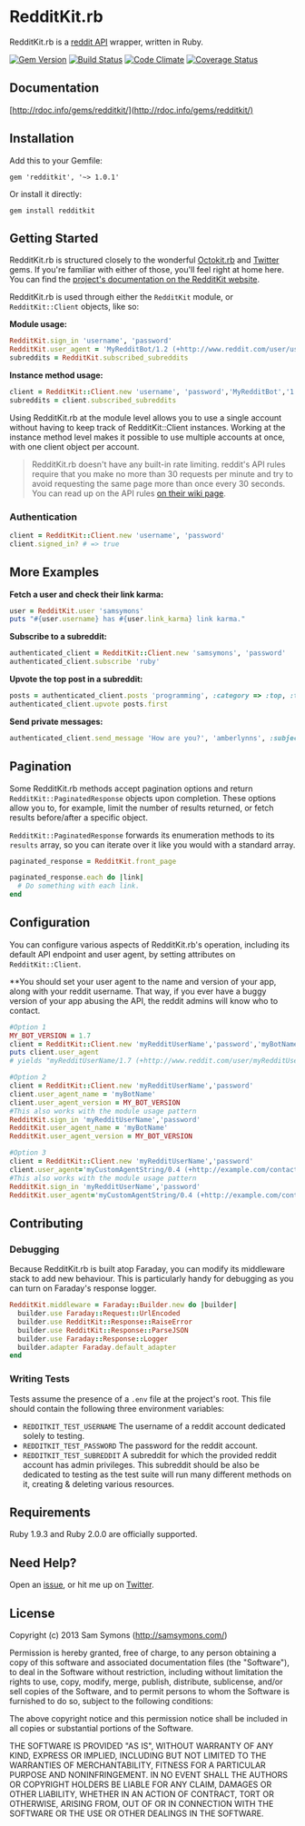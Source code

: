# RedditKit.rb

RedditKit.rb is a [reddit API](http://www.reddit.com/dev/api) wrapper, written in Ruby.

[![Gem Version](https://badge.fury.io/rb/redditkit.png)][rubygem]
[![Build Status](https://travis-ci.org/samsymons/RedditKit.rb.png?branch=master)][travis]
[![Code Climate](https://codeclimate.com/github/samsymons/RedditKit.rb.png)][codeclimate]
[![Coverage Status](https://coveralls.io/repos/samsymons/RedditKit.rb/badge.png?branch=master)][coveralls]

[rubygem]: https://rubygems.org/gems/redditkit
[travis]: https://travis-ci.org/samsymons/RedditKit.rb
[codeclimate]: https://codeclimate.com/github/samsymons/RedditKit.rb
[coveralls]: https://coveralls.io/r/samsymons/RedditKit.rb

## Documentation

[http://rdoc.info/gems/redditkit/](http://rdoc.info/gems/redditkit/)

## Installation

Add this to your Gemfile:

    gem 'redditkit', '~> 1.0.1'

Or install it directly:

    gem install redditkit

## Getting Started

RedditKit.rb is structured closely to the wonderful [Octokit.rb](https://github.com/octokit/octokit.rb) and [Twitter](https://github.com/sferik/twitter) gems. If you're familiar with either of those, you'll feel right at home here. You can find the [project's documentation on the RedditKit website](http://redditkit.com/redditkit.rb/).

RedditKit.rb is used through either the `RedditKit` module, or `RedditKit::Client` objects, like so:

**Module usage:**
```ruby
RedditKit.sign_in 'username', 'password'
RedditKit.user_agent = 'MyRedditBot/1.2 (+http://www.reddit.com/user/username)'
subreddits = RedditKit.subscribed_subreddits
```

**Instance method usage:**
```ruby
client = RedditKit::Client.new 'username', 'password','MyRedditBot','1.2'
subreddits = client.subscribed_subreddits
```

Using RedditKit.rb at the module level allows you to use a single account without having to keep track of RedditKit::Client instances. Working at the instance method level makes it possible to use multiple accounts at once, with one client object per account.

> RedditKit.rb doesn't have any built-in rate limiting. reddit's API rules require that you make no more than 30 requests per minute and try to avoid requesting the same page more than once every 30 seconds. You can read up on the API rules [on their wiki page](https://github.com/reddit/reddit/wiki/API).

### Authentication

```ruby
client = RedditKit::Client.new 'username', 'password'
client.signed_in? # => true
```

## More Examples

**Fetch a user and check their link karma:**

```ruby
user = RedditKit.user 'samsymons'
puts "#{user.username} has #{user.link_karma} link karma."
```

**Subscribe to a subreddit:**

```ruby
authenticated_client = RedditKit::Client.new 'samsymons', 'password'
authenticated_client.subscribe 'ruby'
```

**Upvote the top post in a subreddit:**

```ruby
posts = authenticated_client.posts 'programming', :category => :top, :time => :all
authenticated_client.upvote posts.first
```

**Send private messages:**

```ruby
authenticated_client.send_message 'How are you?', 'amberlynns', :subject => 'Hi!'
```

## Pagination

Some RedditKit.rb methods accept pagination options and return `RedditKit::PaginatedResponse` objects upon completion. These options allow you to, for example, limit the number of results returned, or fetch results before/after a specific object.

`RedditKit::PaginatedResponse` forwards its enumeration methods to its `results` array, so you can iterate over it like you would with a standard array.

``` ruby
paginated_response = RedditKit.front_page

paginated_response.each do |link|
  # Do something with each link.
end
```

## Configuration

You can configure various aspects of RedditKit.rb's operation, including its default API endpoint and user agent, by setting attributes on `RedditKit::Client`.

**You should set your user agent to the name and version of your app, along with your reddit username. That way, if you ever have a buggy version of your app abusing the API, the reddit admins will know who to contact.
```ruby
#Option 1
MY_BOT_VERSION = 1.7
client = RedditKit::Client.new 'myRedditUserName','password','myBotName',MY_BOT_VERSION
puts client.user_agent
# yields "myRedditUserName/1.7 (+http://www.reddit.com/user/myRedditUserName)"

#Option 2
client = RedditKit::Client.new 'myRedditUserName','password'
client.user_agent_name = 'myBotName'
client.user_agent_version = MY_BOT_VERSION
#This also works with the module usage pattern
RedditKit.sign_in 'myRedditUserName','password'
RedditKit.user_agent_name = 'myBotName'
RedditKit.user_agent_version = MY_BOT_VERSION

#Option 3
client = RedditKit::Client.new 'myRedditUserName','password'
client.user_agent='myCustomAgentString/0.4 (+http://example.com/contact/info.html)'
#This also works with the module usage pattern
RedditKit.sign_in 'myRedditUserName','password'
RedditKit.user_agent='myCustomAgentString/0.4 (+http://example.com/contact/info.html)'
```

## Contributing

### Debugging

Because RedditKit.rb is built atop Faraday, you can modify its middleware stack to add new behaviour. This is particularly handy for debugging as you can turn on Faraday's response logger.

```ruby
RedditKit.middleware = Faraday::Builder.new do |builder|
  builder.use Faraday::Request::UrlEncoded
  builder.use RedditKit::Response::RaiseError
  builder.use RedditKit::Response::ParseJSON
  builder.use Faraday::Response::Logger  
  builder.adapter Faraday.default_adapter
end
```

### Writing Tests

Tests assume the presence of a `.env` file at the project's root. This file should contain the following three environment variables:

* `REDDITKIT_TEST_USERNAME` The username of a reddit account dedicated solely to testing.
* `REDDITKIT_TEST_PASSWORD` The password for the reddit account.
* `REDDITKIT_TEST_SUBREDDIT` A subreddit for which the provided reddit account has admin privileges. This subreddit should be also be dedicated to testing as the test suite will run many different methods on it, creating & deleting various resources.

## Requirements

Ruby 1.9.3 and Ruby 2.0.0 are officially supported.

## Need Help?

Open an [issue](https://github.com/samsymons/RedditKit.rb/issues), or hit me up on [Twitter](http://twitter.com/sam_symons).

## License

Copyright (c) 2013 Sam Symons (http://samsymons.com/)

Permission is hereby granted, free of charge, to any person obtaining a copy
of this software and associated documentation files (the "Software"), to deal
in the Software without restriction, including without limitation the rights
to use, copy, modify, merge, publish, distribute, sublicense, and/or sell
copies of the Software, and to permit persons to whom the Software is
furnished to do so, subject to the following conditions:

The above copyright notice and this permission notice shall be included in
all copies or substantial portions of the Software.

THE SOFTWARE IS PROVIDED "AS IS", WITHOUT WARRANTY OF ANY KIND, EXPRESS OR
IMPLIED, INCLUDING BUT NOT LIMITED TO THE WARRANTIES OF MERCHANTABILITY,
FITNESS FOR A PARTICULAR PURPOSE AND NONINFRINGEMENT. IN NO EVENT SHALL THE
AUTHORS OR COPYRIGHT HOLDERS BE LIABLE FOR ANY CLAIM, DAMAGES OR OTHER
LIABILITY, WHETHER IN AN ACTION OF CONTRACT, TORT OR OTHERWISE, ARISING FROM,
OUT OF OR IN CONNECTION WITH THE SOFTWARE OR THE USE OR OTHER DEALINGS IN
THE SOFTWARE.
